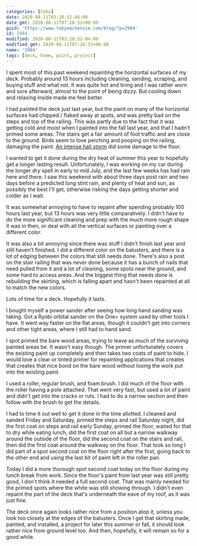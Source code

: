 ```yaml
---
categories: [toby]
date: 2020-08-11T03:28:52-04:00
date_gmt: 2020-08-11T07:28:52+00:00
guid: 'https://www.tobymackenzie.com/blog/?p=2984'
id: 2984
modified: 2020-08-11T03:28:52-04:00
modified_gmt: 2020-08-11T07:28:52+00:00
name: '2984'
tags: [deck, home, paint, project]
---
```


I spent most of this past weekend repainting the horizontal surfaces of my deck.<!--more-->  Probably around 13 hours including cleaning, sanding, scraping, and buying stuff and what not.  It was quite hot and tiring and I was rather worn and sore afterward, almost to the point of being dizzy.  But cooling down and relaxing inside made me feel better.

I had painted the deck just last year, but the paint on many of the horizontal surfaces had chipped / flaked away at spots, and was pretty bad on the steps and top of the railing.  This was partly due to the fact that it was getting cold and moist when I painted into the fall last year, and that I hadn't primed some areas.  The stairs get a fair amount of foot traffic and are close to the ground.  Birds seem to love perching and pooping on the railing, damaging the paint.  [An intense hail storm](/content/blog/2020/03/29/2742.md) did some damage to the floor.

I wanted to get it done during the dry heat of summer this year to hopefully get a longer lasting result.  Unfortunately, I was working on my car during the longer dry spell in early to mid July, and the last few weeks has had rain here and there.  I saw this weekend with about three days post rain and two days before a predicted long stint rain, and plenty of heat and sun, as possibly the best I'll get, otherwise risking the days getting shorter and colder as I wait.

It was somewhat annoying to have to repaint after spending probably 100 hours last year, but 13 hours was very little comparatively.  I didn't have to do the more significant cleaning and prep with the much more rough shape it was in then, or deal with all the vertical surfaces or painting over a different color.

It was also a bit annoying since there was stuff I didn't finish last year and still haven't finished.  I did a different color on the balusters, and there is a lot of edging between the colors that still needs done.  There's also a post on the stair railing that was never done because it has a bunch of nails that need pulled from it and a lot of cleaning, some spots near the ground, and some hard to access areas.  And the biggest thing that needs done is rebuilding the skirting, which is falling apart and hasn't been repainted at all to match the new colors.

Lots of time for a deck.  Hopefully it lasts.

I bought myself a power sander after seeing how long hand sanding was taking.  Got a Ryobi orbital sander on the One+ system used by other tools I have.  It went way faster on the flat areas, though it couldn't get into corners and other tight areas, where I still had to hand sand.

I spot primed the bare wood areas, trying to leave as much of the surviving painted areas be.  It wasn't easy though.  The primer unfortunately covers the existing paint up completely and then takes two coats of paint to hide.  I would love a clear or tinted primer for repainting applications that creates that creates that nice bond on the bare wood without losing the work put into the existing paint.

I used a roller, regular brush, and foam brush.  I did much of the floor with the roller having a pole attached.  That went very fast, but used a lot of paint and didn't get into the cracks or ruts.  I had to do a narrow section and then follow with the brush to get the details.

I had to time it out well to get it done in the time allotted.  I cleaned and sanded Friday and Saturday, primed the steps and rail Saturday night, did the first coat on steps and rail early Sunday, primed the floor, waited for that to dry while eating lunch, did the first coat on all but a narrow walkway around the outside of the floor, did the second coat on the stairs and rail, then did the first coat around the walkway on the floor.  That took so long I did part of a spot second coat on the floor right after the first, going back to the other end and using the last bit of paint left in the roller pan.

Today I did a more thorough spot second coat today on the floor during my lunch break from work.  Since the floor's paint from last year was still pretty good, I don't think it needed a full second coat.  That was mainly needed for the primed spots where the white was still showing through.  I didn't even repaint the part of the deck that's underneath the eave of my roof, as it was just fine.

The deck once again looks rather nice from a position atop it, unless you look too closely at the edges of the balusters.  Once I get that skirting made, painted, and installed, a project for later this summer or fall, it should look rather nice from ground level too.  And then, hopefully, it will remain so for a good while.
